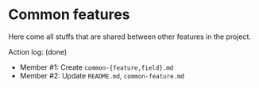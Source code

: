 Common features
===

Here come all stuffs that are shared between other features in the project.

Action log: (done)
- Member #1: Create `common-{feature,field}.md`
- Member #2: Update `README.md`, `common-feature.md`
